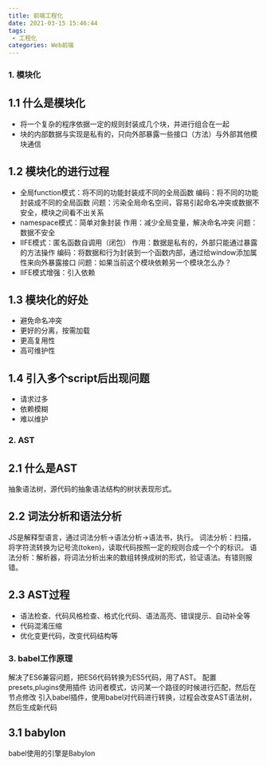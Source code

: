 ```yaml
---
title: 前端工程化
date: 2021-03-15 15:46:44
tags:
 - 工程化
categories: Web前端
---
```

### 1. 模块化
## 1.1 什么是模块化
 - 将一个复杂的程序依据一定的规则封装成几个块，并进行组合在一起
 - 块的内部数据与实现是私有的，只向外部暴露一些接口（方法）与外部其他模块通信
## 1.2 模块化的进行过程
 - 全局function模式：将不同的功能封装成不同的全局函数
编码：将不同的功能封装成不同的全局函数
问题：污染全局命名空间，容易引起命名冲突或数据不安全，模块之间看不出关系
 - namespace模式：简单对象封装
作用：减少全局变量，解决命名冲突
问题：数据不安全
 - IIFE模式：匿名函数自调用（闭包）
作用：数据是私有的，外部只能通过暴露的方法操作
编码：将数据和行为封装到一个函数内部，通过给window添加属性来向外暴露接口
问题：如果当前这个模块依赖另一个模块怎么办？
 - IIFE模式增强：引入依赖
## 1.3 模块化的好处
 - 避免命名冲突
 - 更好的分离，按需加载
 - 更高复用性
 - 高可维护性
## 1.4 引入多个script后出现问题
 - 请求过多
 - 依赖模糊
 - 难以维护
### 2. AST
## 2.1 什么是AST
抽象语法树，源代码的抽象语法结构的树状表现形式。
## 2.2 词法分析和语法分析
JS是解释型语言，通过词法分析->语法分析->语法书，执行。
词法分析：扫描，将字符流转换为记号流(token)，读取代码按照一定的规则合成一个个的标识。
语法分析：解析器，将词法分析出来的数组转换成树的形式，验证语法。有错则报错。
## 2.3 AST过程
 - 语法检查、代码风格检查、格式化代码、语法高亮、错误提示、自动补全等
 - 代码混淆压缩
 - 优化变更代码，改变代码结构等
### 3. babel工作原理
解决了ES6兼容问题，把ES6代码转换为ES5代码，用了AST。
配置presets,plugins使用插件
访问者模式，访问某一个路径的时候进行匹配，然后在节点修改
引入babel插件，使用babel对代码进行转换，过程会改变AST语法树，然后生成新代码
## 3.1 babylon
babel使用的引擎是Babylon


